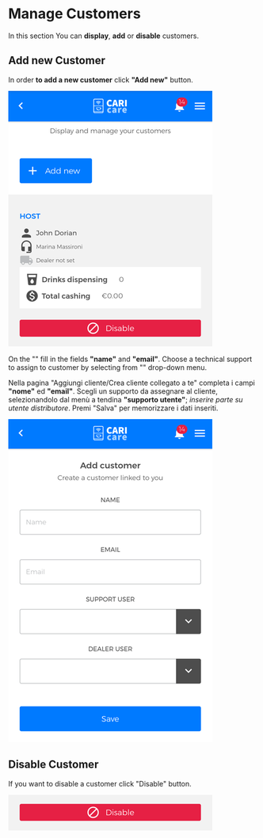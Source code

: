 # Manage Customers

In this section You can **display**, **add** or **disable** customers.

## Add new Customer

In order **to add a new customer** click **"Add new"** button. 

<kbd>![New Customer](_images/customers-01-eng.png)</kbd>

On the "" fill in the fields **"name"** and **"email"**. Choose a technical support to assign to customer by selecting from "" drop-down menu.


Nella pagina "Aggiungi cliente/Crea cliente collegato a te" completa i campi **"nome"** ed **"email"**. Scegli un supporto da assegnare al cliente, selezionandolo dal menù a tendina **"supporto utente"**; *inserire parte su utente distributore*. 
Premi "Salva" per memorizzare i dati inseriti.

<kbd>![Campi Nuovo Cliente](_images/customers-03-eng.png)</kbd>


## Disable Customer

If you want to disable a customer click "Disable" button.

<kbd>![Policy](_images/customers-disable.png)</kbd>
 








